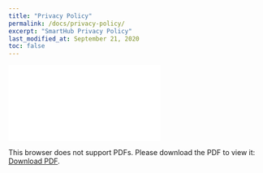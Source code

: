 ```yaml
---
title: "Privacy Policy"
permalink: /docs/privacy-policy/
excerpt: "SmartHub Privacy Policy"
last_modified_at: September 21, 2020
toc: false
---
```


<object data="/assets/privacy-policy.pdf" type="application/pdf" width="700px" height="700px">
    <embed src="/assets/privacy-policy.pdf">
        <p>This browser does not support PDFs. Please download the PDF to view it: <a href="/assets/privacy-policy.pdf">Download PDF</a>.</p>
    </embed>
</object>